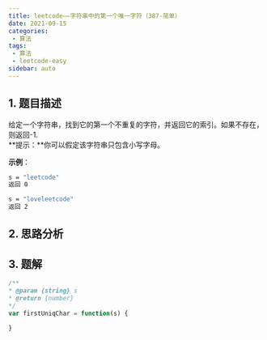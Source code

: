 ```yaml
---
title: leetcode——字符串中的第一个唯一字符（387-简单）
date: 2021-09-15
categories:
 - 算法
tags:
 - 算法
 - leetcode-easy
sidebar: auto
--- 
```


## 1. 题目描述
给定一个字符串，找到它的第一个不重复的字符，并返回它的索引。如果不存在，则返回-1.  
**提示：**你可以假定该字符串只包含小写字母。

**示例**：  
```bash
s = "leetcode"
返回 0

s = "loveleetcode"
返回 2
```

## 2. 思路分析

## 3. 题解
```js
/**
* @param {string} s
* @return {number}
*/
var firstUniqChar = function(s) {

}
```